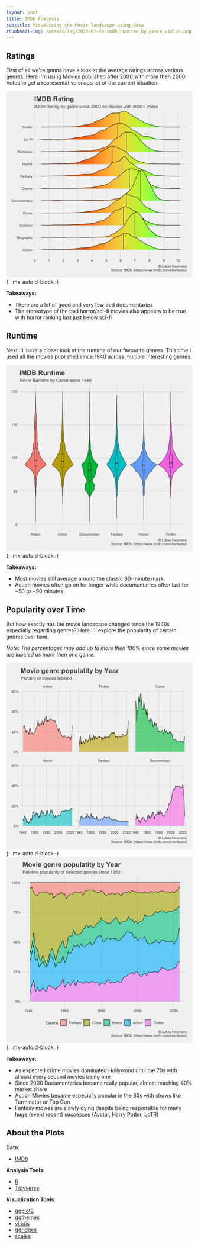 ```yaml
---
layout: post
title: IMDb Analysis
subtitle: Visualizing the Movie landsacpe using data
thumbnail-img: /assets/img/2023-01-29-imdb_runtime_by_genre_violin.png
---
```


## Ratings
First of all we're gonna have a look at the average ratings across various genres. Here I'm using Movies published after 2000 with more then 2000 Votes to get a representative snapshot of the current situation.

![Result:](/assets/img/2023-01-29-imdb_ratings_ridge.png){: .mx-auto.d-block :}

**Takeaways:**
- There are a lot of good and very few bad documentaries
- The stereotype of the bad horror/sci-fi movies also appears to be true with horror ranking last just below sci-fi

## Runtime
Next I'll have a closer look at the runtime of our favourite genres. This time I used all the movies published since 1940 across multiple interesting genres. 

![Result:](/assets/img/2023-01-29-imdb_runtime_by_genre_violin.png){: .mx-auto.d-block :}

**Takeaways:**
- Most movies still average around the classic 90-minute mark
- Action movies often go on for longer while documentaries often last for ~50 to ~90 minutes

## Popularity over Time
But how exactly has the movie landscape changed since the 1940s especially regarding genres? Here I'll explore the popularity of certain genres over time.

*Note: The percentages may add up to more then 100% since some movies are labeled as more then one genre.*

![Result:](/assets/img/2023-01-29-imdb_year_genre_multiple_fixed.png){: .mx-auto.d-block :}
![Result:](/assets/img/2023-01-29_imdb_year_pop.png){: .mx-auto.d-block :}

**Takeaways:**
- As expected crime movies dominated Hollywood until the 70s with almost every second movies being one
- Since 2000 Documentaries became really popular, almost reaching 40% market share
- Action Movies became especially popular in the 80s with shows like Terminator or Top Gun
- Fantasy movies are slowly dying despite being responsible for many huge (event recent) successes (Avatar, Harry Potter, LoTR)

## About the Plots

**Data**:

- [IMDb](https://www.imdb.com/interfaces/)

**Analysis Tools**:

- [R](https://www.r-project.org/)
- [Tidyverse](https://www.tidyverse.org/)

**Visualization Tools**:

- [ggplot2](https://ggplot2.tidyverse.org/)
- [ggthemes](https://yutannihilation.github.io/allYourFigureAreBelongToUs/ggthemes/)
- [viridis](https://cran.r-project.org/web/packages/viridis/vignettes/intro-to-viridis.html)
- [ggridges](https://cran.r-project.org/web/packages/ggridges/vignettes/introduction.html)
- [scales](https://scales.r-lib.org/)

